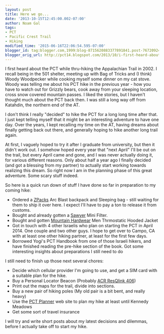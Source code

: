 ```yaml
---
layout: post
title: Here we go...
date: '2013-10-15T12:45:00.002-07:00'
author: Noam Gal
tags:
- PCT
- Pacific Crest Trail
- Hiking
modified_time: '2015-06-16T22:06:54.595-07:00'
blogger_id: tag:blogger.com,1999:blog-8715620883377891841.post-7672092480727207221
blogger_orig_url: http://pct14.blogspot.com/2013/10/i-first-heard-about-pct-while-thru.html
---
```


I first heard about the PCT while thru-hiking the Appalachian Trail in 2002. I recall being in the 501 shelter, meeting up with Bag of Tricks and (I think) Woody Woodpecker while cooking myself some dinner on my cat stove. Woody was telling me about his PCT hike in the previous year - how you have to watch out for Grizzly bears, cook away from your sleeping location, cross snow covered mountain passes. I liked the stories, but I haven't thought much about the PCT back then. I was still a long way off from Katahdin, the northern end of the AT.

I don't think I really "decided" to hike the PCT for a long long time after that. I just kept telling myself that it might be an interesting adventure to have one day. Over the years, I kept recalling my time on the AT, having dreams about finally getting back out there, and generally hoping to hike another long trail again.  

At first, I vaguely hoped to try it after I graduate from university, but then it didn't work out. I somehow hoped every year that "next April" I'll be out on the trail, but every April came and gone, and I was never actually doing it, for various different reasons. Only about half a year ago I finally decided (and got a blessing from my partner) to actually start working towards realizing this dream. So right now I am in the planning phase of this great adventure. Some scary stuff indeed.  

So here is a quick run down of stuff I have done so far in preparation to my coming hike:  

* Ordered a [ZPacks](http://zpacks.com/) Arc Blast backpack and Sleeping bag - still waiting for them to ship it over here. I expect I'll have to pay a ton to release it from customs.
* Bought and already gotten a [Sawyer](http://www.sawyer.com/) Mini Filter.
* Bought and gotten [Mountain Hardwear](http://www.mountainhardwear.com/) Men Thrmostatic Hooded Jacket
* Got in touch with 4 other Israelis who plan on starting the PCT in April 2014. One couple and two other guys. I hope to get over to Campo, CA with at least one other hiking partner, at least for the first few days.
* Borrowed Yogi's PCT Handbook from one of those Israeli hikers, and have finished reading the pre-hike section of the book. Got some interesting insights about preparations I still need to do

I still need to finish up those next several chores:  

* Decide which cellular provider I'm going to use, and get a SIM card with a suitable plan for the hike.
* Buy a Personal Locator Beacon (Probably [ACR ResQlink 406](http://www.outdoorgearlab.com/Personal-Locator-Beacon-Reviews/ACR-ResQlink-406-Personal-Locator-Beacon))
* Print out the maps for the trail, divide into sections.
* Buy a new pair of hiking poles (My old pair is a bit bent, and really heavy)
* Use the [PCT Planner](http://www.pctplanner.com/) web site to plan my hike at least until Kennedy Meadows
* Get some sort of travel insurance

I will try and write short posts about my latest decisions and dilemmas, before I actually take off to start my hike.

